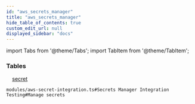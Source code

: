 ```yaml
---
id: "aws_secrets_manager"
title: "aws_secrets_manager"
hide_table_of_contents: true
custom_edit_url: null
displayed_sidebar: "docs"
---
```


import Tabs from '@theme/Tabs';
import TabItem from '@theme/TabItem';

<Tabs queryString="view">
  <TabItem value="components" label="Components" default>

### Tables

    [secret](../../aws/tables/aws_secrets_manager_entity_secret.Secret)

</TabItem>
  <TabItem value="code-examples" label="Code examples">

```testdoc
modules/aws-secret-integration.ts#Secrets Manager Integration Testing#Manage secrets
```

</TabItem>
</Tabs>
